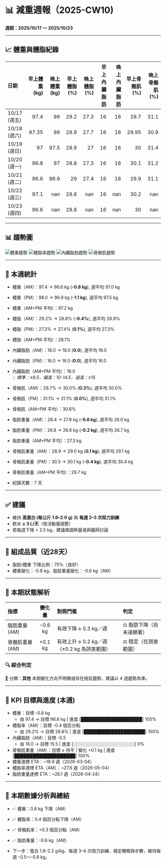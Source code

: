 # 📊 減重週報（2025-CW10)

**週期：2025/10/17 ～ 2025/10/23**  

---

## 📈 體重與體脂紀錄

| 日期         |   早上體重 (kg) |   晚上體重 (kg) |   早上體脂 (%) |   晚上體脂 (%) |   早上內臟脂肪 |   晚上內臟脂肪 |   早上骨骼肌 (%) |   晚上骨骼肌 (%) |
|:-------------|----------------:|----------------:|---------------:|---------------:|---------------:|---------------:|-----------------:|-----------------:|
| 10/17 (週五) |           97.4  |            98   |           29.2 |           27.3 |             16 |             16 |            29.7  |             31.1 |
| 10/18 (週六) |           97.35 |            98   |           28.9 |           27.7 |             16 |             16 |            29.95 |             30.9 |
| 10/19 (週日) |           97    |            97.5 |           28.9 |           27   |             16 |             16 |            30    |             31.4 |
| 10/20 (週一) |           96.8  |            97   |           28.8 |           27.3 |             16 |             16 |            30.1  |             31.2 |
| 10/21 (週二) |           96.6  |            96.9 |           29   |           27.4 |             16 |             16 |            29.9  |             31.1 |
| 10/22 (週三) |           97.1  |           nan   |           28.6 |          nan   |             16 |            nan |            30.2  |            nan   |
| 10/23 (週四) |           96.6  |           nan   |           28.8 |          nan   |             16 |            nan |            30    |            nan   |

---

## 📊 趨勢圖

![體重趨勢](2025-CW10_weight_trend.png)
![體脂率趨勢](2025-CW10_bodyfat_trend.png)
![內臟脂肪趨勢](2025-CW10_visceral_fat_trend.png)
![骨骼肌趨勢](2025-CW10_muscle_trend.png)

---

## 📌 本週統計

- 體重（AM）：97.4 → 96.6 kg  (**-0.8 kg**), 週平均 97.0 kg  
- 體重（PM）：98.0 → 96.9 kg  (**-1.1 kg**), 週平均 97.5 kg  
- 體重（AM+PM 平均）：97.2 kg  

- 體脂（AM）：29.2% → 28.8%  (**-0.4%**), 週平均 28.9%  
- 體脂（PM）：27.3% → 27.4%  (**0.1%**), 週平均 27.3%  
- 體脂（AM+PM 平均）：28.1%  

- 內臟脂肪（AM）：16.0 → 16.0  (**0.0**), 週平均 16.0  
- 內臟脂肪（PM）：16.0 → 16.0  (**0.0**), 週平均 16.0  
- 內臟脂肪（AM+PM 平均）：16.0  
  💡 *標準：≤9.5，偏高：10-14.5，過高：≥15*  

- 骨骼肌（AM）：29.7% → 30.0%  (**0.3%**), 週平均 30.0%  
- 骨骼肌（PM）：31.1% → 31.1%  (**0.0%**), 週平均 31.1%  
- 骨骼肌（AM+PM 平均）：30.6%  

- 脂肪重量（AM）：28.4 → 27.8 kg  (**-0.6 kg**), 週平均 28.0 kg  
- 脂肪重量（PM）：26.8 → 26.6 kg  (**-0.2 kg**), 週平均 26.7 kg  
- 脂肪重量（AM+PM 平均）：27.3 kg  

- 骨骼肌重量（AM）：28.9 → 29.0 kg  (**0.1 kg**), 週平均 29.1 kg  
- 骨骼肌重量（PM）：30.5 → 30.1 kg  (**-0.4 kg**), 週平均 30.4 kg  
- 骨骼肌重量（AM+PM 平均）：29.7 kg  

- 紀錄天數：7 天

---

## ✅ 建議
- 維持 **高蛋白 (每公斤 1.6–2.0 g)** 與 **每週 2–3 次阻力訓練**  
- 飲水 **≥ 3 L/天**（依活動量調整）  
- 若每週下降 > 2.5 kg，建議微調熱量或與醫師討論  

---

## 🧪 組成品質（近28天）

- 脂肪/體重 下降比例：75%（良好）  
- 體重變化：-0.8 kg，脂肪重量變化：-0.6 kg（AM）  

---


## 🧭 本期狀態解析

| 指標 | 變化量 | 對照門檻 | 判定 |
|:--|:--:|:--|:--|
| 脂肪重量 (AM) | -0.6 kg | 有效下降 ≥ 0.3 kg／週 | ⚖️ 脂肪下降（尚未達顯著） |
| 骨骼肌重量 (AM) | +0.1 kg | 有效上升 ≥ 0.2 kg／週（±0.2 kg 為誤差範圍） | ⚖️ 穩定（在誤差範圍） |

### 🔍 綜合判定

🔵 分類：**其他**
本期變化方向不明顯或存在相反趨勢，建議以 4 週趨勢為準。


---

## 🎯 KPI 目標與進度 (本週)

- 體重：目標 -0.8 kg  
  - 由 97.4 → 目標 96.6 kg  | 進度 [████████████████████] 100%  
- 體脂率（AM）：目標 -0.4 個百分點  
  - 由 29.2% → 目標 28.8%  | 進度 [████████████████████] 100%  
- 內臟脂肪（AM）：目標 -0.5  
  - 由 16.0 → 目標 15.5  | 進度 [░░░░░░░░░░░░░░░░░░░░] 0%  
- 骨骼肌重量（AM）：目標 ≥ 持平  | 變化 +0.1 kg  | 進度 [████████████████████] 100%  
- 體重達標 ETA：~18.9 週（2026-03-04）  
- 體脂率達標 ETA（AM）：~27.6 週（2026-05-04）  
- 脂肪重量達標 ETA：~26.1 週（2026-04-24）  

---

## 🧠 本期數據分析與總結

- ✅ 體重：0.8 kg 下降（AM）
- ✅ 體脂率：0.4 個百分點下降（AM）
- ✅ 骨骼肌率：+0.3 個百分點（AM）
- ✅ 脂肪重量：-0.6 kg（AM）

- 下一步：蛋白 1.8–2.2 g/kg、每週 3–4 次阻力訓練、穩定睡眠與步數，維持每週 -0.5～-0.8 kg。
